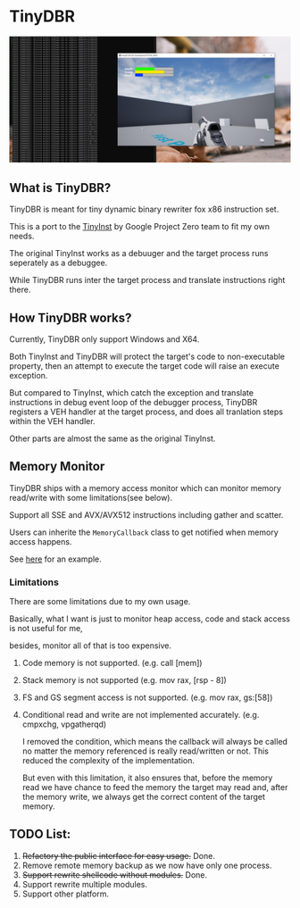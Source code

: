 # TinyDBR

![UE4 Demo](https://github.com/Inori/TinyDBR/blob/master/ScreenShot/demo.jpg)

## What is TinyDBR?

TinyDBR is meant for tiny dynamic binary rewriter fox x86 instruction set.

This is a port to the [TinyInst](https://github.com/googleprojectzero/TinyInst) by Google Project Zero team to fit my own needs.

The original TinyInst works as a debuuger and the target process runs seperately as a debuggee.

While TinyDBR runs inter the target process and translate instructions right there.

## How TinyDBR works?

Currently, TinyDBR only support Windows and X64.

Both TinyInst and TinyDBR will protect the target's code to non-executable property, then an attempt to execute the target code will raise an execute exception.

But compared to TinyInst, which catch the exception and translate instructions in debug event loop of the debugger process, TinyDBR registers a VEH handler at the target process, and does all tranlation steps within the VEH handler.

Other parts are almost the same as the original TinyInst.

## Memory Monitor
TinyDBR ships with a memory access monitor which can monitor memory read/write with some limitations(see below).

Support all SSE and AVX/AVX512 instructions including gather and scatter.

Users can inherite the `MemoryCallback` class to get notified when memory access happens. 

See [here](https://github.com/Inori/TinyDBR/blob/master/Translator/main.cpp) for an example.

### Limitations
There are some limitations due to my own usage. 

Basically, what I want is just to monitor heap access, code and stack access is not useful for me, 
 
besides, monitor all of that is too expensive.

1. Code memory is not supported. (e.g. call [mem])
2. Stack memory is not supported (e.g. mov rax, [rsp - 8])
3. FS and GS segment access is not supported. (e.g. mov rax, gs:[58])
4. Conditional read and write are not implemented accurately. (e.g. cmpxchg, vpgatherqd)

    I removed the condition, which means the callback will always be called no matter the memory referenced is really read/written or not.
    This reduced the complexity of the implementation. 

    But even with this limitation, it also ensures that, before the memory read
    we have chance to feed the memory the target may read and, after the memory write, we always get the correct content of the target memory.

## TODO List:
1. ~~Refactory the public interface for easy usage.~~ Done.
2. Remove remote memory backup as we now have only one process.
3. ~~Support rewrite shellcode without modules.~~ Done.
4. Support rewrite multiple modules.
5. Support other platform.


